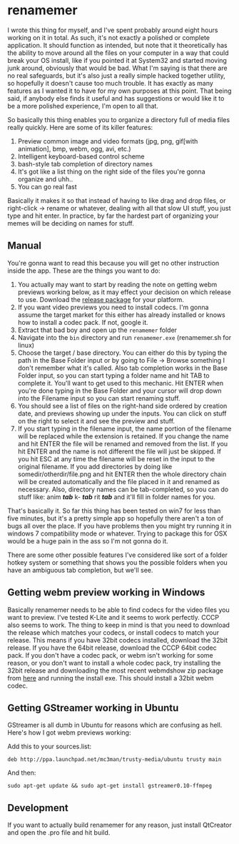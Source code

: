 renamemer
===

I wrote this thing for myself, and I've spent probably around eight hours
working on it in total. As such, it's not exactly a polished or complete
application. It should function as intended, but note that it theoretically has
the ability to move around all the files on your computer in a way that could
break your OS install, like if you pointed it at System32 and started moving
junk around, obviously that would be bad. What I'm saying is that there are no
real safeguards, but it's also just a really simple hacked together utility, so
hopefully it doesn't cause too much trouble. It has exactly as many features as
I wanted it to have for my own purposes at this point. That being said, if
anybody else finds it useful and has suggestions or would like it to be a more
polished experience, I'm open to all that.

So basically this thing enables you to organize a directory full of media files
really quickly. Here are some of its killer features:

1. Preview common image and video formats (jpg, png, gif[with animation], bmp,
   webm, ogg, avi, etc.)
2. Intelligent keyboard-based control scheme
3. bash-style tab completion of directory names
4. It's got like a list thing on the right side of the files you're gonna
   organize and uhh..
5. You can go real fast

Basically it makes it so that instead of having to like drag and drop files, or
right-click -> rename or whatever, dealing with all that slow UI stuff, you
just type and hit enter. In practice, by far the hardest part of organizing your
memes will be deciding on names for stuff.

Manual
---
You're gonna want to read this because you will get no other instruction inside 
the app. These are the things you want to do:

1. You actually may want to start by reading the note on getting webm previews 
   working below, as it may effect your decision on which release to use. 
   Download the 
   [release package](https://github.com/lyleunderwood/renamemer/releases/) 
   for your platform.
2. If you want video previews you need to install codecs. I'm gonna assume the
   target market for this either has already installed or knows how to install
   a codec pack. If not, google it.
3. Extract that bad boy and open up the `renamemer` folder
4. Navigate into the `bin` directory and run `renamemer.exe` (renamemer.sh for
   linux)
5. Choose the target / base directory. You can either do this by typing the
   path in the Base Folder input or by going to File -> Browse something I
   don't remember what it's called. Also tab completion works in the Base
   Folder input, so you can start typing a folder name and hit TAB to complete
   it. You'll want to get used to this mechanic. Hit ENTER when you're done
   typing in the Base Folder and your cursor will drop down into the Filename
   input so you can start renaming stuff.
6. You should see a list of files on the right-hand side ordered by creation
   date, and previews showing up under the inputs. You can click on stuff on
   the right to select it and see the preview and stuff.
7. If you start typing in the filename input, the name portion of the filename
   will be replaced while the extension is retained. If you change the name and
   hit ENTER the file will be renamed and removed from the list. If you hit
   ENTER and the name is not different the file will just be skipped. If you
   hit ESC at any time the filename will be reset in the input to the original
   filename. If you add directories by doing like somedir/otherdir/file.png and hit
   ENTER then the whole directory chain will be created automatically and the
   file placed in it and renamed as necessary. Also, directory names can be
   tab-completed, so you can do stuff like: anim _**tab**_ k- _**tab**_ rit 
   _**tab**_ and it'll fill in folder names for you.

That's basically it. So far this thing has been tested on win7 for less than
five minutes, but it's a pretty simple app so hopefully there aren't a ton of
bugs all over the place. If you have problems then you might try running it in
windows 7 compatibility mode or whatever. Trying to package this for OSX would
be a huge pain in the ass so I'm not gonna do it.

There are some other possible features I've considered like sort of a folder
hotkey system or something that shows you the possible folders when you have an
ambiguous tab completion, but we'll see.

Getting webm preview working in Windows
---
Basically renamemer needs to be able to find codecs for the video files you
want to preview. I've tested K-Lite and it seems to work perfectly. CCCP
also seems to work. The thing to keep in mind is that you need to download the
release which matches your codecs, or install codecs to match your release.
This means if you have 32bit codecs installed, download the 32bit release. If
you have the 64bit release, download the CCCP 64bit codec pack.
If you don't have a codec pack, or webm isn't working for some
reason, or you don't want to install a whole codec pack, try installing the
32bit release and downloading the
most recent webmdshow zip package from
[here](http://downloads.webmproject.org/releases/webm/index.html)
and running the install exe. This should install a 32bit webm codec.

Getting GStreamer working in Ubuntu
---
GStreamer is all dumb in Ubuntu for reasons which are confusing as hell. Here's
how I got webm previews working:

Add this to your sources.list:
```
deb http://ppa.launchpad.net/mc3man/trusty-media/ubuntu trusty main
```

And then:
```
sudo apt-get update && sudo apt-get install gstreamer0.10-ffmpeg
```

Development
---
If you want to actually build renamemer for any reason, just install QtCreator
and open the .pro file and hit build.